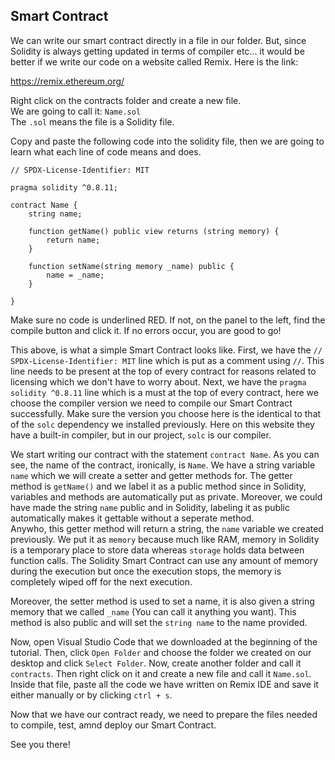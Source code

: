 ## Smart Contract
We can write our smart contract directly in a file in our folder. But, since Solidity is always getting updated in terms of compiler etc... it would be better if we write our code on a website called Remix. Here is the link:

https://remix.ethereum.org/

Right click on the contracts folder and create a new file.  
We are going to call it: ```Name.sol```  
The ```.sol``` means the file is a Solidity file.  

Copy and paste the following code into the solidity file, then we are going to learn what each line of code means and does.  
```
// SPDX-License-Identifier: MIT

pragma solidity ^0.8.11;

contract Name {
    string name;

    function getName() public view returns (string memory) {
        return name;
    }

    function setName(string memory _name) public {
        name = _name;
    }

}
```

Make sure no code is underlined RED. If not, on the panel to the left, find the compile button and click it. If no errors occur, you are good to go!  

This above, is what a simple Smart Contract looks like. First, we have the ```// SPDX-License-Identifier: MIT``` line which is put as a comment using ```//```. This line needs to be present at the top of every contract for reasons related to licensing which we don't have to worry about. Next, we have the ```pragma solidity ^0.8.11``` line which is a must at the top of every contract, here we choose the compiler version we need to compile our Smart Contract successfully. Make sure the version you choose here is the identical to that of the ```solc``` dependency we installed previously. Here on this website they have a built-in compiler, but in our project, ```solc``` is our compiler.  

We start writing our contract with the statement ```contract Name```. As you can see, the name of the contract, ironically, is ```Name```. We have a string variable ```name``` which we will create a setter and getter methods for. The getter method is ```getName()``` and we label it as a public method since in Solidity, variables and methods are automatically put as private. Moreover,  we could have made the string ```name``` public and in Solidity, labeling it as public automatically makes it gettable without a seperate method.  
Anywho, this getter method will return a string, the ```name``` variable we created previously. We put it as ```memory``` because much like RAM, memory in Solidity is a temporary place to store data whereas ```storage``` holds data between function calls. The Solidity Smart Contract can use any amount of memory during the execution but once the execution stops, the memory is completely wiped off for the next execution.  

Moreover, the setter method is used to set a name, it is also given a string memory that we called ```_name``` (You can call it anything you want). This method is also public and will set the ```string name``` to the name provided.  

Now, open Visual Studio Code that we downloaded at the beginning of the tutorial. Then, click ```Open Folder``` and choose the folder we created on our desktop and click ```Select Folder```. Now, create another folder and call it ```contracts```. Then right click on it and create a new file and call it ```Name.sol```. Inside that file, paste all the code we have written on Remix IDE and save it either manually or by clicking ```ctrl + s```.  

Now that we have our contract ready, we need to prepare the files needed to compile, test, amnd deploy our Smart Contract.

See you there! 
